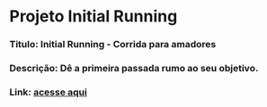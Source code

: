 # Projeto Initial Running
### **Titulo**: Initial Running - Corrida para amadores
### **Descrição**: Dê a primeira passada rumo ao seu objetivo.
### **Link**: [acesse aqui](https://initial-running.github.io/info/)
